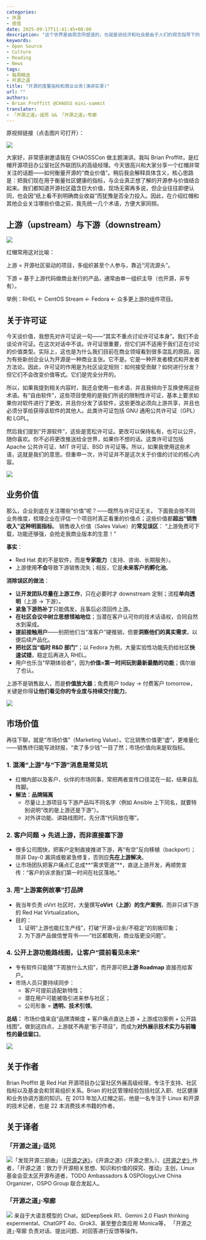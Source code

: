 ```yaml
---
categories:
- 开源
- 感悟
date: 2025-09-17T11:41:45+08:00
description: "这个世界是由观念所塑造的，也就是说经济和社会是由于人们的观念指导下的行动所成就的，开源需要对应的观念，尤其是在和商业模式利益纠缠的情况下，这方面或许我们只看到RedHat在努力，当然也要看决策层的认知。Brian Proffitt 是为数不多的多年都在为开源的价值呼号的布道者，尽管他只承认自己是一位记者。"
keywords:
- Open Source
- Culture
- Reading
- News
tags:
- 每周精选
- 开源之道
title: "开源的度量指标和商业业务(演讲实录)"
url: ""
authors:
- Brian Proffitt @CHAOSS mini-summit
translater:
- 「开源之道」·适兕 && 「开源之道」·窄廊
---
```


原视频链接（点击图片可打开）：

[![](/images/2025/metrics-and-business-open-source.png)](https://www.youtube.com/watch?v=8hXPbg3hIpQ)

大家好，非常感谢邀请我在 CHAOSSCon 做主题演讲。我叫 Brian Proffitt，是红帽开源项目办公室社区外联团队的高级经理。今天很高兴和大家分享一个红帽非常关注的话题——如何衡量开源的“商业价值”。稍后我会解释具体含义，核心思路是：把我们现在用于衡量社区健康的指标，与企业真正想了解的开源参与价值结合起来。我们都知道开源社区蕴含巨大价值，现场无需再多说，但企业往往即便认同，也会因“纸上看不到明确商业收益”而犹豫是否全力投入。因此，在介绍红帽和其他企业关注哪些价值之前，我先统一几个术语，方便大家同频。

## 上游（upstream）与下游（downstream）

![](/images/2025/metrics-and-business-os-up-down-stream.png)

红帽常用这对比喻：

上游 = 开源社区驱动的项目，多组织甚至个人参与，靠近“河流源头”。

下游 = 基于上游代码做商业发行的产品，通常由单一组织主导（也开源，非专有）。

举例：RHEL ← CentOS Stream ← Fedora ← 众多更上游的组件项目。

## 关于许可证

今天谈价值，我想先对许可证说一句——“其实不重点讨论许可证本身”。我们不会谈论许可证。在这次对话中不谈。许可证很重要，但它们并不适用于我们正在讨论的价值类型。实际上，这也是为什么我们目前在商业领域看到很多混乱的原因，因为有些新创企业认为开源是一种商业主张。它不是。它是一种开发者模式和开发者方法论。因此，许可证的作用是为社区设定规则：如何接受贡献？如何进行分发？但它们不会改变价值等式。它们是完全分开的。

所以，如果我提到相关内容时，我还会使用一些术语，并且我倾向于互换使用这些术语。有“自由软件”，这些项目使用的是我们所说的限制性许可证，基本上要求如果你对软件进行了更改，并且你分发了该软件，这些更改必须向上游共享，并且也必须分享给获得该软件的其他人。此类许可证包括 GNU 通用公共许可证（GPL）和 LGPL。

然后我们提到“开源软件”，这些是宽松许可证。更改可以保持私有，也可以公开，随你喜欢。你不必将更改推送给全世界，如果你不想的话。这类许可证包括 Apache 公共许可证、MIT 许可证、BSD 许可证等。所以，如果我使用这些术语，这就是我们的意思。但重申一次，许可证并不是这次关于价值的讨论的核心内容。

![](/images/2025/metrics-and-business-license.png)

## 业务价值

那么，企业到底在关注哪些“价值”呢？——既然与许可证无关。  下面我会按不同业务维度，梳理企业在评估一个项目时真正看重的价值点；这些价值都**超出“销售收入”这种明面指标**。
销售收入价值（Sales Value）的**常见误区**：   “上游免费可下载，功能还够强，会抢走我商业版本的生意！”  

**事实**：  
- Red Hat 卖的不是软件，而是**专家能力**（支持、咨询、长期服务）。  
- 上游使用**不会**导致下游销售流失；相反，它是**未来客户的孵化池**。  

**消除误区的做法**：  
- **让开发团队尽量在上游工作**，只在必要时才 downstream 定制；流程**单向透明**（上游 → 下游）。  
- **紧急下游热补丁**只能偶发，且事后必须回传上游。  
- **在社区会议中树立思想领袖地位**；当潜在客户认可你的技术话语权，合同自然水到渠成。  
- **提前接触用户**——别把他们当“准客户”硬推销，但要**洞察他们的真实需求**，以便后续产品化。  
- **把社区当“临时 R&D 部门”**；以 Fedora 为例，大量实验性功能先扔给社区**快速试错**，稳定后再进入 RHEL。  
- 用户也乐当“早期体验者”，因为**价值=第一时间玩到最新最酷的功能**；偶尔崩了也认。  

上游不是销售敌人，而是**价值放大器**；免费用户 today → 付费客户 tomorrow，关键是你得**让他们看见你的专业度与持续交付能力**。

![](/images/2025/metrics-and-business-sales-value.png)

## 市场价值

再往下聊，就是“市场价值”（Marketing Value）。它比销售价值更“虚”，更难量化——销售终归能写进财报，“卖了多少钱”一目了然；市场价值向来是软指标。

### 1. 混淆“上游”与“下游”消息是常见坑
- 红帽内部以及客户、伙伴的市场同事，常把两者宣传口径混在一起，结果自乱阵脚。
- **解法：品牌隔离**
  - 尽量让上游项目与下游产品叫不同名字（例如 Ansible 上下同名，就要特别说明“改的是上游还是下游”）。
  - 对外讲功能、讲路线图时，先分清“代码放在哪”。

### 2. 客户问题 → 先进上游，而非直接塞下游
- 很多公司图快，把客户定制直接推进下游，再“有空”反向移植（backport）；除非 Day-0 漏洞或极紧急修复，否则应**先在上游解决**。
- 让市场团队把客户痛点汇总成**“需求管道”**，直送上游开发，再顺势宣传：“客户的诉求我们第一时间在社区落地。”

### 3. 用“上游案例故事”打品牌
- 我当年负责 oVirt 社区时，大量撰写**oVirt（上游）的生产案例**，而非只讲下游的 Red Hat Virtualization。
- 目的：
  1. 证明“上游也能扛生产线”，打破“开源=业余/不稳定”的刻板印象；
  2. 为下游产品做信誉背书——“社区都敢用，商业版更没问题”。

### 4. 公开上游功能路线图，让客户“提前看见未来”
- 专有软件只能猜“下周放什么大招”，而开源可把**上游 Roadmap** 直接亮给客户。
- 市场人员只要持续同步：
  - 客户可提前适配新特性；
  - 潜在用户可能被吸引进来参与社区；
  - 公司形象 = **透明、技术引领**。

**总结：** 市场价值来自“品牌清晰度 + 客户痛点直达上游 + 上游成功案例 + 公开路线图”。做到这四点，上游就不再是“影子项目”，而成为**对外展示技术实力与前瞻性的最佳窗口**。

![](/images/2025/metrics-and-business-market-value.png)



## 关于作者

Brian Proffitt 是 Red Hat 开源项目办公室社区外展高级经理，专注于支持、社区指标以及基金会和贸易组织关系。Brian 的社区管理经验包括社区入职、社区健康和业务协调方面的知识。在 2013 年加入红帽之前，他是一名专注于 Linux 和开源的技术记者，也是 22 本消费技术书籍的作者。

## 关于译者

### 「开源之道」·适兕

![](/public/kuosi-face-of-os.png)「发现开源三部曲」（[《开源之迷》](posts/book-of-open-source/the-fascinating-of-open-source/)，《开源之道》《开源之思》。）、[《开源之史》](posts/history-of-open-source/summary/)作者，「开源之道：致力于开源相关思想、知识和价值的探究、推动」主创，Linux基金会亚太区开源布道者，TODO Ambassadors & OSPOlogyLive China Organizer，OSPO Group 联合发起人。

### 「开源之道」·窄廊

![](/public/zhailang.jpg) 来自于大语言模型的 Chat，如DeepSeek R1、Gemini 2.0 Flash thinking expermental、ChatGPT 4o、Grok3、甚至整合类应用 Monica等， 「开源之道」·窄廊 负责对话、提出问题、对回答进行反馈等操作。
